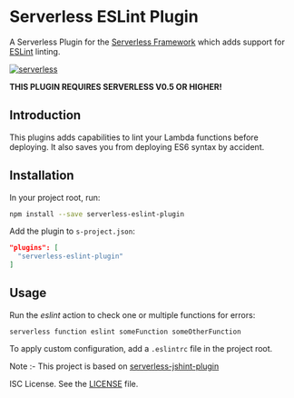 # Serverless ESLint Plugin

A Serverless Plugin for the [Serverless Framework](http://www.serverless.com) which
adds support for [ESLint](http://http://eslint.org/) linting.

[![serverless](http://public.serverless.com/badges/v3.svg)](http://www.serverless.com)


**THIS PLUGIN REQUIRES SERVERLESS V0.5 OR HIGHER!**

## Introduction

This plugins adds capabilities to lint your Lambda functions before deploying. It also
saves you from deploying ES6 syntax by accident.

## Installation

In your project root, run:

```bash
npm install --save serverless-eslint-plugin
```

Add the plugin to `s-project.json`:

```json
"plugins": [
  "serverless-eslint-plugin"
]
```

## Usage

Run the *eslint* action to check one or multiple functions for errors:

```
serverless function eslint someFunction someOtherFunction
```

To apply custom configuration, add a `.eslintrc` file in the project root.

Note :- This project is based on [serverless-jshint-plugin](https://github.com/joostfarla/serverless-jshint-plugin)

ISC License. See the [LICENSE](LICENSE) file.
